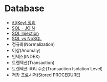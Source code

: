 # Database
  
- [키(Key) 정리](https://github.com/woorifisa/2023-CS-Study/blob/main/Database/Key.md)
- [SQL - JOIN](https://github.com/woorifisa/2023-CS-Study/blob/main/Database/Join.md)
- [SQL Injection](https://github.com/woorifisa-tech/2023-CS-Study/blob/main/Database/SQL%20Injection.md)
- [SQL vs NoSQL](https://github.com/woorifisa-member/2023-CS-Study/blob/main/Database/SQL%20vs%20NoSQL.md)
- 정규화(Normalization)
- 이상(Anomaly)
- 인덱스(INDEX)
- 트랜잭션(Transaction)
- 트랜잭션 격리 수준(Transaction Isolation Level)
- 저장 프로시저(Stored PROCEDURE)
